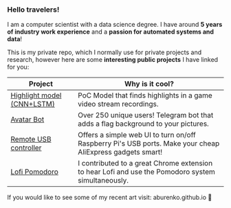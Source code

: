 ### Hello travelers!

I am a computer scientist with a data science degree. I have around **5 years of industry work experience** and a **passion for automated systems and data**!

This is my private repo, which I normally use for private projects and research, however here are some **interesting public projects** I have linked for you:

| Project                         | Why is it cool?                                                                                         |
|---------------------------------|-----------------------------------------------------------------------------------------------------|
| [Highlight model (CNN+LSTM)](https://github.com/aburenko/GamingDigestModel)                 | PoC Model that finds highlights in a game video stream recordings.                                       |
| [Avatar Bot](https://github.com/aburenko/ua-avatar-bot) | Over 250 unique users! Telegram bot that adds a flag background to your pictures.                                          |
| [Remote USB controller ](https://github.com/aburenko/my-remote-usb-controller)          | Offers a simple web UI to turn on/off Raspberry Pi's USB ports. Make your cheap AliExpress gadgets smart!                      |
| [Lofi Pomodoro ](https://github.com/jpolina/lofi-pomodoro-chrome-extension)                  | I contributed to a great Chrome extension to hear Lofi and use the Pomodoro system simultaneously.           |


If you would like to see some of my recent art visit: aburenko.github.io :art:
